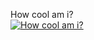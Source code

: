 How cool am i?<br/>
[![How cool am i?](https://github-readme-stats.vercel.app/api?username=chissokuah)](https://github.com/chissokuah/github-readme-stats)
